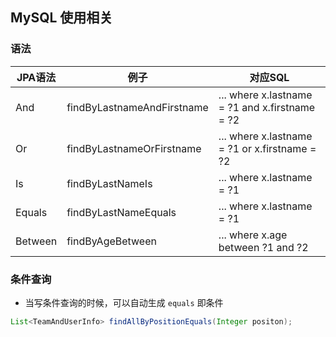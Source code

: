 ## MySQL 使用相关

### 语法

JPA语法 | 例子 | 对应SQL
-- | -- | --
And | findByLastnameAndFirstname | ... where x.lastname = ?1 and x.firstname = ?2
Or | findByLastnameOrFirstname | ... where x.lastname = ?1 or x.firstname = ?2
Is | findByLastNameIs | ... where x.lastname = ?1
Equals | findByLastNameEquals | ... where x.lastname = ?1
Between | findByAgeBetween | ... where x.age between ?1 and ?2 



### 条件查询

- 当写条件查询的时候，可以自动生成 `equals` 即条件
```java
List<TeamAndUserInfo> findAllByPositionEquals(Integer positon);
```
